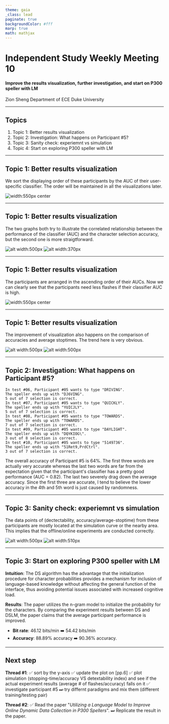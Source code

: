 ```yaml
---
theme: gaia
_class: lead
paginate: true
backgroundColor: #fff
marp: true
math: mathjax
---
```

<style scoped>
img[alt~="center"] {
  display: block;
  margin: 0 auto;
}

section {
  font-size: 30px
}
</style>
# **Independent Study Weekly Meeting 10**

#### Improve the results visualization, further investigation, and start on P300 speller with LM

Zion Sheng
Department of ECE
Duke University

---
## Topics

1. Topic 1: Better results visualization
2. Topic 2: Investigation: What happens on Participant #5?
3. Topic 3: Sanity check: experiemnt vs simulation
4. Topic 4: Start on exploring P300 speller with LM

---
## Topic 1: Better results visualization
<style scoped>
img[alt~="center"] {
  display: block;
  margin: 0 auto;
}

section {
  font-size: 30px
}
</style>

We sort the displaying order of these participants by the AUC of their user-specific classifier. The order will be maintained in all the visualizations later.

![width:550px center](images/AUC.png)

---
## Topic 1: Better results visualization
<style scoped>
img[alt~="center"] {
  display: block;
  margin: 0 auto;
}

section {
  font-size: 30px
}
</style>

The two graphs both try to illustrate the correlated relationship between the performance of the classifier (AUC) and the character selection accuracy, but the second one is more straigtforward.


![alt width:500px](images/bad_AUC_vs_acc.png) ![alt width:370px](images/AUC_vs_acc.png)

---
## Topic 1: Better results visualization
<style scoped>
img[alt~="center"] {
  display: block;
  margin: 0 auto;
}

section {
  font-size: 30px
}
</style>

The participants are arranged in the ascending order of their AUCs. Now we can clearly see that the participants need less flashes if their classifier AUC is high.

![width:550px center](images/stoptimes.png)

---
## Topic 1: Better results visualization
<style scoped>
img[alt~="center"] {
  display: block;
  margin: 0 auto;
}

section {
  font-size: 30px
}
</style>

The improvement of visualization also happens on the comparison of accuracies and average stoptimes. The trend here is very obvious.

![alt width:500px](images/DSvsSS-accs.png) ![alt width:500px](images/DSvsSS-stoptimes.png)

---
## Topic 2: Investigation: What happens on Participant #5?
<style scoped>
img[alt~="center"] {
  display: block;
  margin: 0 auto;
}

section {
  font-size: 25px
}
</style>

```
In test #06, Participant #05 wants to type "DRIVING".
The speller ends up with "DJ6VING".
5 out of 7 selection is correct.
In test #07, Participant #05 wants to type "QUICKLY".
The speller ends up with "YUICJLY".
5 out of 7 selection is correct.
In test #08, Participant #05 wants to type "TOWARDS".
The speller ends up with "TOWARDS".
7 out of 7 selection is correct.
In test #09, Participant #05 wants to type "DAYLIGHT".
The speller ends up with "DQYKIOG\".
3 out of 8 selection is correct.
In test #10, Participant #05 wants to type "5149736".
The speller ends up with "51Ret9,PrdCtrl".
3 out of 7 selection is correct.
```

The overall accuracy of Participant #5 is $64\%$. The first three words are actually very accurate whereas the last two words are far from the expectation given that the participant's classifier has a pretty good performance (AUC = $0.82$). The last two severely drag down the average accuracy. Since the first three are accurate, I tend to believe the lower accuracy in the 4th and 5th word is just caused by randomness.

---
## Topic 3: Sanity check: experiemnt vs simulation
<style scoped>
img[alt~="center"] {
  display: block;
  margin: 0 auto;
}

section {
  font-size: 25px
}
</style>

The data points of (dectectability, accuracy/average-stoptime) from these participants are mostly located at the simulation curve or the nearby area. This implies that the offline/online experiments are conducted correctly.

![alt width:500px](images/dectectability-accs.png) ![alt width:510px](images/dectectability-stoptimes.png)

---
## Topic 3: Start on exploring P300 speller with LM
<style scoped>
img[alt~="center"] {
  display: block;
  margin: 0 auto;
}

section {
  font-size: 30px
}
</style>

**Intuition**:
The DS algorithm has the advantage that the initialization procedure for character probabilities provides a mechanism for inclusion of language-based knowledge without affecting the general function of the interface, thus avoiding potential issues associated with increased cognitive load.

**Results**:
The paper utilizes the n-gram model to initialize the probability for the characters. By comparing the experiment results between DS and DSLM, the paper claims that the average participant performance is improved.

- **Bit rate**: 46.12 bits/min ➡️ 54.42 bits/min
- **Accuracy**: 88.89% accuracy ➡️ 90.36% accuracy.


---
## Next step
<style scoped>
img[alt~="center"] {
  display: block;
  margin: 0 auto;
}

section {
  font-size: 30px
}
</style>

**Thread #1**:
✅ sort by the y-axis
✅ update the plot on [pp.6]
✅ plot simulation (stopping-time/accuracy VS detextability index) and see if the actual experiment results (average # of flashes/accuracy) falls on it
✅ investigate participant #5
⏭ try differnt paradigms and mix them (different training/testing pair)

**Thread #2**:
✅ Read the paper "*Utilizing a Language Model to Improve Online Dynamic Data Collection in P300 Spellers*".
⏭ Replicate the result in the paper.